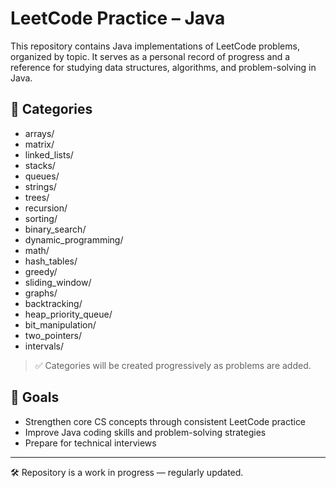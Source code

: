 # LeetCode Practice – Java

This repository contains Java implementations of LeetCode problems, organized by topic. It serves as a personal record of progress and a reference for studying data structures, algorithms, and problem-solving in Java.

## 📁 Categories

- arrays/
- matrix/
- linked_lists/
- stacks/
- queues/
- strings/
- trees/
- recursion/
- sorting/
- binary_search/
- dynamic_programming/
- math/
- hash_tables/
- greedy/
- sliding_window/
- graphs/
- backtracking/
- heap_priority_queue/
- bit_manipulation/
- two_pointers/
- intervals/

> ✅ Categories will be created progressively as problems are added.

## 🚀 Goals

- Strengthen core CS concepts through consistent LeetCode practice
- Improve Java coding skills and problem-solving strategies
- Prepare for technical interviews

---

🛠 Repository is a work in progress — regularly updated.